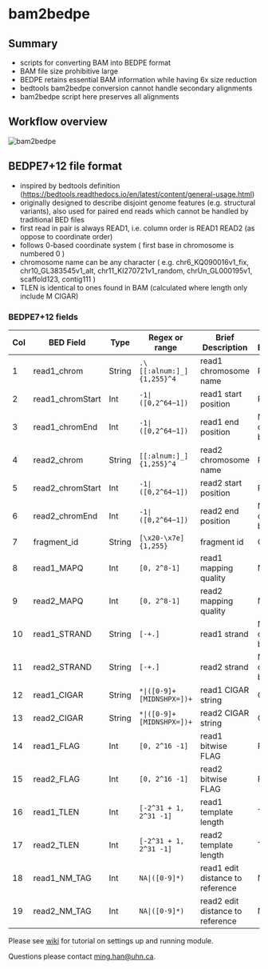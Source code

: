 # bam2bedpe

## Summary
- scripts for converting BAM into BEDPE format
- BAM file size prohibitive large
- BEDPE retains essential BAM information while having 6x size reduction
- bedtools bam2bedpe conversion cannot handle secondary alignments
- bam2bedpe script here preserves all alignments

## Workflow overview

![bam2bedpe](https://user-images.githubusercontent.com/98410560/170511327-ca6435bf-9d32-4676-890e-caf9f067f1ad.png)

## BEDPE7+12 file format
- inspired by bedtools definition (https://bedtools.readthedocs.io/en/latest/content/general-usage.html)
- originally designed to describe disjoint genome features (e.g. structural variants), also used for paired end reads which cannot be handled by traditional BED files
- first read in pair is always READ1, i.e. column order is READ1 READ2 (as oppose to coordinate order)
- follows 0-based coordinate system ( first base in chromosome is numbered 0 )
- chromosome name can be any character ( e.g. chr6_KQ090016v1_fix, chr10_GL383545v1_alt, chr11_KI270721v1_random, chrUn_GL000195v1, scaffold123, contig111 )
- TLEN is identical to ones found in BAM (calculated where length only include M CIGAR)

### BEDPE7+12 fields

| Col  | BED Field        | Type   | Regex or range           | Brief Description                | BAM Equivalent            |
| ---- | ---------------- | ------ | ------------------------ | -------------------------------- | ------------------------- |
| 1    | read1_chrom      | String | `.\[[:alnum:]_]{1,255}^4`| read1 chromosome name            | RNAME                     |
| 2    | read1_chromStart | Int    | `-1\|([0,2^64−1])`       | read1 start position             | POS                       |
| 3    | read1_chromEnd   | Int    | `-1\|([0,2^64−1])`       | read1 end position               | None, calculated by pysam |
| 4    | read2_chrom      | String | `[[:alnum:]_]{1,255}^4`  | read2 chromosome name            | RNAME                     |
| 5    | read2_chromStart | Int    | `-1\|([0,2^64−1])`       | read2 start position             | POS                       |
| 6    | read2_chromEnd   | Int    | `-1\|([0,2^64−1])`       | read2 end position               | None, calculated by pysam |
| 7    | fragment_id      | String | `[\x20-\x7e]{1,255}`     | fragment id                      | QNAME                     |
| 8    | read1_MAPQ       | Int    | `[0, 2^8-1]`             | read1 mapping quality            | MAPQ                      |
| 9    | read2_MAPQ       | Int    | `[0, 2^8-1]`             | read2 mapping quality            | MAPQ                      |
| 10   | read1_STRAND     | String | `[-+.]`                  | read1 strand                     | None, calculated by pysam |
| 11   | read2_STRAND     | String | `[-+.]`                  | read2 strand                     | None, calculated by pysam |
| 12   | read1_CIGAR      | String | `*\|([0-9]+[MIDNSHPX=])+`| read1 CIGAR string               | CIGAR                     |
| 13   | read2_CIGAR      | String | `*\|([0-9]+[MIDNSHPX=])+`| read2 CIGAR string               | CIGAR                     |
| 14   | read1_FLAG       | Int    | `[0, 2^16 -1]`           | read1 bitwise FLAG               | FLAG                      |
| 15   | read2_FLAG       | Int    | `[0, 2^16 -1]`           | read2 bitwise FLAG               | FLAG                      |
| 16   | read1_TLEN       | Int    | `[-2^31 + 1, 2^31 -1]`   | read1 template length            | TLEN                      |
| 17   | read2_TLEN       | Int    | `[-2^31 + 1, 2^31 -1]`   | read2 template length            | TLEN                      |
| 18   | read1_NM_TAG     | Int    | `NA\|([0-9]*)`           | read1 edit distance to reference | NM                        |
| 19   | read2_NM_TAG     | Int    | `NA\|([0-9]*)`           | read2 edit distance to reference | NM                        |

Please see [wiki](https://github.com/mhanbioinfo/bam2bedpe/wiki) for tutorial on settings up and running module.

Questions please contact ming.han@uhn.ca.
